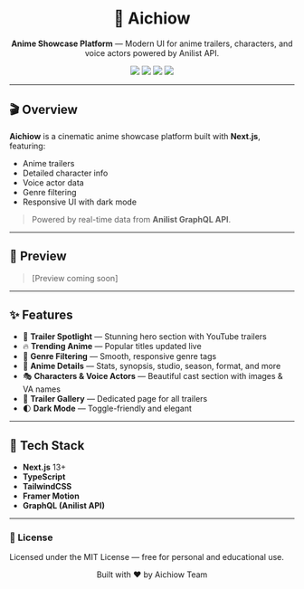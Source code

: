 <h1 align="center">🌌 Aichiow</h1>
<p align="center">
  <b>Anime Showcase Platform</b> — Modern UI for anime trailers, characters, and voice actors powered by Anilist API.
</p>

<p align="center">
  <img src="https://img.shields.io/badge/Next.js-13+-000?style=flat&logo=next.js" />
  <img src="https://img.shields.io/badge/TailwindCSS-3-38bdf8?style=flat&logo=tailwindcss" />
  <img src="https://img.shields.io/badge/GraphQL-Anilist-e535ab?style=flat&logo=graphql" />
  <img src="https://img.shields.io/badge/TypeScript-Ready-3178c6?style=flat&logo=typescript" />
</p>

---

## 🎬 Overview

**Aichiow** is a cinematic anime showcase platform built with **Next.js**, featuring:
- Anime trailers
- Detailed character info
- Voice actor data
- Genre filtering
- Responsive UI with dark mode

> Powered by real-time data from **Anilist GraphQL API**.

---

## 📸 Preview

> [Preview coming soon]

---

## ✨ Features

- 🎥 **Trailer Spotlight** — Stunning hero section with YouTube trailers
- 🔥 **Trending Anime** — Popular titles updated live
- 🧩 **Genre Filtering** — Smooth, responsive genre tags
- 🧠 **Anime Details** — Stats, synopsis, studio, season, format, and more
- 🎭 **Characters & Voice Actors** — Beautiful cast section with images & VA names
- 🌌 **Trailer Gallery** — Dedicated page for all trailers
- 🌓 **Dark Mode** — Toggle-friendly and elegant

---

## 🧱 Tech Stack

- **Next.js** 13+
- **TypeScript**
- **TailwindCSS**
- **Framer Motion**
- **GraphQL (Anilist API)**

---

### 📜 License
Licensed under the MIT License — free for personal and educational use.

<p align="center"> Built with ❤️ by Aichiow Team </p>
